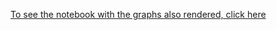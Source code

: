 <a href="https://nbviewer.org/github/mrcarlosdigan/ML-Projects/blob/main/Coronavirus%20Analysis/Coronavirus%20Analysis.ipynb">To see the notebook with the graphs also rendered, click here</a>
